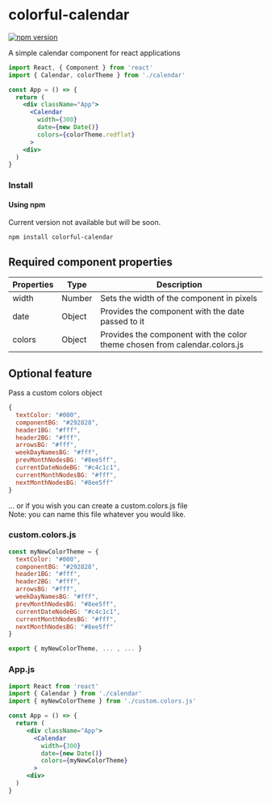 # colorful-calendar

[![npm version](https://badge.fury.io/js/colorful-calendar.svg)](https://badge.fury.io/js/colorful-calendar)

A simple calendar component for react applications

```jsx
import React, { Component } from 'react'
import { Calendar, colorTheme } from './calendar'

const App = () => {
  return (
    <div className="App">
      <Calendar
        width={300}
        date={new Date()}
        colors={colorTheme.redflat}
      >
    <div>
  )
}
```

### Install

#### Using npm
Current version not available but will be soon. 
```
npm install colorful-calendar
```

## Required component properties

Properties | Type | Description
------------ | ------------- | -------------
width | Number | Sets the width of the component in pixels
date | Object | Provides the component with the date passed to it
colors | Object | Provides the component with the color theme chosen from calendar.colors.js

## Optional feature
Pass a custom colors object

```js
{
  textColor: "#000",
  componentBG: "#292828",
  header1BG: "#fff",
  header2BG: "#fff",
  arrowsBG: "#fff",
  weekDayNamesBG: "#fff",
  prevMonthNodesBG: "#8ee5ff",
  currentDateNodeBG: "#c4c1c1",
  currentMonthNodesBG: "#fff",
  nextMonthNodesBG: "#8ee5ff"
}
```
... or if you wish you can create a custom.colors.js file  
Note: you can name this file whatever you would like.

### custom.colors.js
```js
const myNewColorTheme = {
  textColor: "#000",
  componentBG: "#292828",
  header1BG: "#fff",
  header2BG: "#fff",
  arrowsBG: "#fff",
  weekDayNamesBG: "#fff",
  prevMonthNodesBG: "#8ee5ff",
  currentDateNodeBG: "#c4c1c1",
  currentMonthNodesBG: "#fff",
  nextMonthNodesBG: "#8ee5ff"
}

export { myNewColorTheme, ... , ... }
```
### App.js
```jsx
import React from 'react'
import { Calendar } from './calendar'
import { myNewColorTheme } from './custom.colors.js'

const App = () => {
  return (
     <div className="App">
       <Calendar
         width={300}
         date={new Date()}
         colors={myNewColorTheme}
       >
     <div>
  )
}
```

